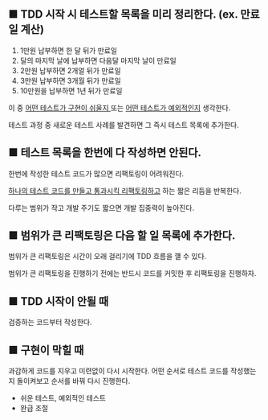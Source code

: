 ■ TDD 시작 시 테스트할 목록을 미리 정리한다. (ex. 만료일 계산)
-

1) 1만원 납부하면 한 달 뒤가 만료일
2) 달의 마지막 날에 납부하면 다음달 마지막 날이 만료일
3) 2만원 납부하면 2개얼 뒤가 만료일
4) 3만원 납부하면 3개월 뒤가 만료일
5) 10만원을 납부하면 1년 뒤가 만료일

이 중 <u> 어떤 테스트가 구현이 쉬울지 </u> 또는 <u> 어떤 테스트가 예외적인지</u> 생각한다.

테스트 과정 중 새로운 테스트 사례를 발견하면 그 즉시 테스트 목록에 추가한다.

■ 테스트 목록을 한번에 다 작성하면 안된다.
- 

한번에 작성한 테스트 코드가 많으면 리팩토링이 어려워진다.

<u> 하나의 테스트 코드를 만들고 통과시킥 리팩토링하고</u> 하는 짧은 리듬을 반복한다.

다루는 범위가 작고 개발 주기도 짧으면 개발 집중력이 높아진다.

■ 범위가 큰 리팩토링은 다음 할 일 목록에 추가한다.
-

범위가 큰 리팩토링은 시간이 오래 걸리기에 TDD 흐름을 꺨 수 있다.

범위가 큰 리팩토링을 진행하기 전에는 반드시 코드를 커밋한 후 리팩토링을 진행하자.

■ TDD 시작이 안될 때
- 

검증하는 코드부터 작성한다.

■ 구현이 막힐 때
- 

과감하게 코드를 지우고 미련없이 다시 시작한다.
어떤 순서로 테스트 코드를 작성했는지 돌이켜보고 순서를 바꿔 다시 진행한다.

- 쉬운 테스트, 예외적인 테스트
- 완급 조절
    
